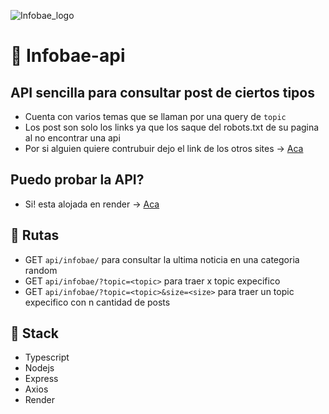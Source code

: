 ![Infobae_logo](https://user-images.githubusercontent.com/68082746/163064760-34ec0f9f-0ad1-4c06-81aa-235acaf0b99e.svg)

# 🤖 Infobae-api

## API sencilla para consultar post de ciertos tipos

- Cuenta con varios temas que se llaman por una query de ```topic```
- Los post son solo los links ya que los saque del robots.txt de su pagina al no encontrar una api
- Por si alguien quiere contrubuir dejo el link de los otros sites -> [Aca](https://www.infobae.com/robots.txt)

## Puedo probar la API?

- Si! esta alojada en render -> [Aca](https://infobae-api.onrender.com/)

## 🚧 Rutas

- GET ```api/infobae/``` para consultar la ultima noticia en una categoria random
- GET ```api/infobae/?topic=<topic>``` para traer x topic expecifico
- GET ```api/infobae/?topic=<topic>&size=<size>``` para traer un topic expecifico con n cantidad de posts

## 🧰 Stack

- Typescript
- Nodejs
- Express
- Axios
- Render
